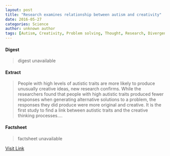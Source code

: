 ```yaml
---
layout: post
title: "Research examines relationship between autism and creativity"
date: 2016-05-27
categories: Science
author: unknown author
tags: [Autism, Creativity, Problem solving, Thought, Research, Divergent thinking, Action (philosophy), Neuropsychological assessment, Emergence, Clinical psychology, Applied psychology, Cognitive science, Neuroscience, Behavioural sciences, Cognition, Psychological concepts, Psychology, Featured]
---
```



#### Digest
>digest unavailable

#### Extract
>People with high levels of autistic traits are more likely to produce unusually creative ideas, new research confirms. While the researchers found that people with high autistic traits produced fewer responses when generating alternative solutions to a problem, the responses they did produce were more original and creative. It is the first study to find a link between autistic traits and the creative thinking processes....

#### Factsheet
>factsheet unavailable

[Visit Link](http://www.sciencedaily.com/releases/2015/08/150813222253.htm)


